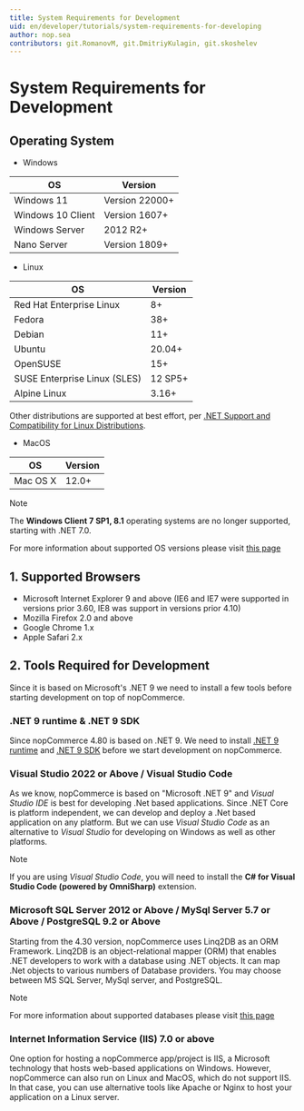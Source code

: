 ```yaml
---
title: System Requirements for Development
uid: en/developer/tutorials/system-requirements-for-developing
author: nop.sea
contributors: git.RomanovM, git.DmitriyKulagin, git.skoshelev
---
```


# System Requirements for Development

## Operating System

* Windows

| OS                | Version       |
| ----------------- | ------------- |
| Windows 11        | Version 22000+|
| Windows 10 Client | Version 1607+ |
| Windows Server    | 2012 R2+      |
| Nano Server       | Version 1809+ |

* Linux

| OS                           | Version             |
| ---------------------------- | ------------------- |
| Red Hat Enterprise Linux     | 8+                  |
| Fedora                       | 38+                 |
| Debian                       | 11+                 |
| Ubuntu                       | 20.04+               |
| OpenSUSE                     | 15+                 |
| SUSE Enterprise Linux (SLES) | 12 SP5+             |
| Alpine Linux                 | 3.16+               |

Other distributions are supported at best effort, per [.NET Support and Compatibility for Linux Distributions](https://github.com/dotnet/core/blob/main/linux-support.md).

* MacOS

| OS       | Version |
| -------- | ------- |
| Mac OS X | 12.0+  |

> [!NOTE]
>
> The **Windows Client 7 SP1, 8.1** operating systems are no longer supported, starting with .NET 7.0.
>
> For more information about supported OS versions please visit [this page](https://github.com/dotnet/core/blob/main/release-notes/7.0/supported-os.md)

## 1. Supported Browsers

* Microsoft Internet Explorer 9 and above (IE6 and IE7 were supported in versions prior 3.60, IE8 was support in versions prior 4.10)
* Mozilla Firefox 2.0 and above
* Google Chrome 1.x
* Apple Safari 2.x

## 2. Tools Required for Development

Since it is based on Microsoft's .NET 9 we need to install a few tools before starting development on top of nopCommerce.

### .NET 9 runtime & .NET 9 SDK

Since nopCommerce 4.80 is based on .NET 9. We need to install [.NET 9 runtime](https://dotnet.microsoft.com/en-us/download/dotnet/thank-you/runtime-aspnetcore-9.0.0-windows-x64-installer) and [.NET 9 SDK](https://dotnet.microsoft.com/en-us/download/dotnet/thank-you/sdk-9.0.100-windows-x64-installer) before we start development on nopCommerce.

### Visual Studio 2022 or Above / Visual Studio Code

As we know, nopCommerce is based on "Microsoft .NET 9" and *Visual Studio IDE* is best for developing .Net based applications. Since .NET Core is platform independent, we can develop and deploy a .Net based application on any platform. But we can use *Visual Studio Code* as an alternative to *Visual Studio* for developing on Windows as well as other platforms.

> [!NOTE]
>
> If you are using *Visual Studio Code*, you will need to install the **C# for Visual Studio Code (powered by OmniSharp)** extension.

### Microsoft SQL Server 2012 or Above / MySql Server 5.7 or Above / PostgreSQL 9.2 or Above

Starting from the 4.30 version, nopCommerce uses Linq2DB as an ORM Framework. Linq2DB is an object-relational mapper (ORM) that enables .NET developers to work with a database using .NET objects. It can map .Net objects to various numbers of Database providers. You may choose between MS SQL Server, MySql server, and PostgreSQL.

> [!NOTE]
>
> For more information about supported databases please visit [this page](https://linq2db.github.io/articles/general/databases.html)

### Internet Information Service (IIS) 7.0 or above

One option for hosting a nopCommerce app/project is IIS, a Microsoft technology that hosts web-based applications on Windows. However, nopCommerce can also run on Linux and MacOS, which do not support IIS. In that case, you can use alternative tools like Apache or Nginx to host your application on a Linux server.
